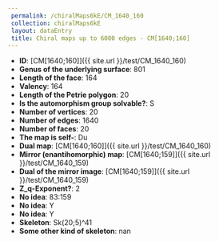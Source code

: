 ```yaml
--- 
 permalink: /chiralMaps6kE/CM_1640_160 
 collection: chiralMaps6kE
 layout: dataEntry
 title: Chiral maps up to 6000 edges - CM[1640;160]
---
```


- **ID**: [CM[1640;160]]({{ site.url }}/test/CM_1640_160)
- **Genus of the underlying surface**: 801
- **Length of the face**: 164
- **Valency**: 164
- **Length of the Petrie polygon**: 20
- **Is the automorphism group solvable?**: S
- **Number of vertices**: 20
- **Number of edges**: 1640
- **Number of faces**: 20
- **The map is self-**: Du
- **Dual map**: [CM[1640;160]]({{ site.url }}/test/CM_1640_160)
- **Mirror (enantihomorphic) map**: [CM[1640;159]]({{ site.url }}/test/CM_1640_159)
- **Dual of the mirror image**: [CM[1640;159]]({{ site.url }}/test/CM_1640_159)
- **Z_q-Exponent?**: 2
- **No idea**:  83:159
- **No idea**: Y
- **No idea**: Y
- **Skeleton**: Sk(20;5)^41
- **Some other kind of skeleton**: nan
